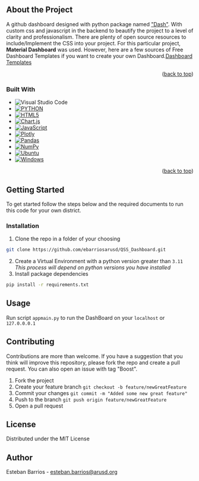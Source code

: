 

<!--ABOUT THE PROJECT -->
## About the Project
A github dashboard designed with python package named <a href='https://dash.plotly.com/installation'>"Dash"</a>. With custom css and javascript in the backend to beautify the project to a level of clarity and professionalism. There are plenty of open source resources to include/Implement the CSS into your project. For this particular project, <strong>Material Dashboard</strong> was used. However, here are a few sources of Free Dashboard Templates if you want to create your own Dashboard.<a href='https://www.creative-tim.com/blog/web-design/free-dashboard-templates/'>Dashboard Templates</a>

<p align="right">(<a href="#readme-top">back to top</a>)</p>

### Built With
* ![Visual Studio Code](https://img.shields.io/badge/Visual%20Studio%20Code-0078d7.svg?style=for-the-badge&logo=visual-studio-code&logoColor=white)
* [![PYTHON][PYTHON.dev]][python-url]
* [![HTML5][Html5.dev]][Html5-url]
* [![Chart.js][Chart.js.dev]][Chart.js-url]
* [![JavaScript][JavaScript.dev]][JavaScript-url]
* [![Plotly][dash.Plotly.dev]][dash.Plotly-url]
* [![Pandas][Pandas.dev]][Pandas-url]
* [![NumPy][NumPy.dev]][NumPy-url]
* [![Ubuntu][Ubuntu.dev]][Ubuntu-url]
* [![Windows][Windows.dev]][Windows-url]

<p align="right">(<a href="#readme-top">back to top</a>)</p>


<!-- GETTING STARTED -->  
## Getting Started
To get started follow the steps below and the required documents to run this code for your own district. 

### Installation
1. Clone the repo in a folder of your choosing
```sh
git clone https://github.com/ebarriosarusd/QSS_Dashboard.git
```
2. Create a Virtual Environment with a python version greater than `3.11` _This process will depend on python versions you have installed_
3. Install package dependencies
```sh
pip install -r requirements.txt
```

<!-- USAGE EXAMPLES -->
## Usage
Run script `appmain.py` to run the DashBoard on your `localhost` or  `127.0.0.0.1`


<!-- Contributing -->
## Contributing 
Contributions are more than welcome. If you have a suggestion that you think will improve this repository, please fork the repo and create a pull request. You can also open an issue with tag "Boost". 
1. Fork the project
2. Create your feature branch `git checkout -b feature/newGreatFeature`
3. Commit your changes `git commit -m "Added some new great feature"`
4. Push to the branch `git push origin feature/newGreatFeature`
5. Open a pull request

<!-- LICENSE -->
## License
Distributed under the MIT License

<!-- Author -->
## Author
Esteban Barrios - esteban.barrios@arusd.org


<!-- MARKDOWN LINKS & IMAGES -->
[contributors-shield]: https://img.shields.io/github/contributors/ebarriosarusd/ArusdUserCreationHub.svg?style=for-the-badge
[contributors-url]: https://github.com/ebarriosarusd/ArusdUserCreationHub/network/dependencies

[forks-shield]: https://img.shields.io/github/forks/ebarriosarusd/ArusdUserCreationHub.svg?style=for-the-badge
[forks-url]: https://github.com/ebarriosarusd/ArusdUserCreationHub/fork

[stars-shield]:https://img.shields.io/github/stars/ebarriosarusd/ArusdUserCreationHub.svg?style=for-the-badge
[stars-url]:https://github.com/ebarriosarusd/ArusdUserCreationHub/stargazers

[issues-shield]:https://img.shields.io/github/issues/ebarriosarusd/ArusdUserCreationHub.svg?style=for-the-badge
[issues-url]: https://github.com/ebarriosarusd/ArusdUserCreationHub/issues

[license-shield]: https://img.shields.io/github/license/ebarriosarusd/ArusdUserCreationHub.svg?style=for-the-badge
[license-url]: https://github.com/ebarriosarusd/ArusdUserCreationHub/blob/master/license

[linkedin-shield]: https://img.shields.io/badge/LinkedIn-0077B5?style=for-the-badge&logo=linkedin&logoColor=lightblue&colorB=555
[linkedin-url]: https://www.linkedin.com/in/estebanbarrios

[python.dev]: https://img.shields.io/badge/python-3670A0?style=for-the-badge&logo=python&logoColor=ffdd54
[python-url]: https://python.org

[JavaScript.dev]: https://img.shields.io/badge/JavaScript-14354C?style=for-the-badge&logo=JS&logoColor=yellow
[JavaScript-url]: https://developer.mozilla.org/en-US/docs/Web/JavaScript

[Chart.js.dev]: https://img.shields.io/badge/chart.js-F5788D.svg?style=for-the-badge&logo=chart.js&logoColor=white
[Chart.js-url]:https://www.chartjs.org/

[JavaScript.dev]: https://img.shields.io/badge/javascript-%23323330.svg?style=for-the-badge&logo=javascript&logoColor=%23F7DF1E
[JavaScript-url]: https://www.javascript.com/

[dash.plotly.dev]: https://img.shields.io/badge/dash.Plotly-%233F4F75.svg?style=for-the-badge&logo=plotly&logoColor=white
[dash.plotly-url]: https://dash.plotly.com/installation

[Pandas.dev]: https://img.shields.io/badge/pandas-%23150458.svg?style=for-the-badge&logo=pandas&logoColor=white
[Pandas-url]: https://pandas.pydata.org/docs/

[NumPy.dev]: https://img.shields.io/badge/numpy-%23013243.svg?style=for-the-badge&logo=numpy&logoColor=white
[NumPy-url]: https://numpy.org/doc/

[Ubuntu.dev]: https://img.shields.io/badge/Ubuntu-E95420?style=for-the-badge&logo=ubuntu&logoColor=white
[Ubuntu-url]: https://ubuntu.com/

[Windows.dev]: https://img.shields.io/badge/Windows-0078D6?style=for-the-badge&logo=windows&logoColor=white
[Windows-url]: https://www.microsoft.com/en-us/windows?r=1a

[Html5.dev]: https://img.shields.io/badge/html5-%23E34F26.svg?style=for-the-badge&logo=html5&logoColor=white
[Html5-url]: https://html.com/html5/


